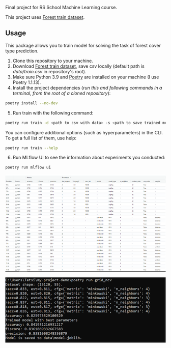 Final project for RS School Machine Learning course.

This project uses [Forest train dataset](https://www.kaggle.com/competitions/forest-cover-type-prediction).


## Usage
This package allows you to train model for solving the task of forest cover type prediction.
1. Clone this repository to your machine.
2. Download [Forest train dataset](https://www.kaggle.com/competitions/forest-cover-type-prediction), save csv locally (default path is *data/train.csv* in repository's root).
3. Make sure Python 3.9 and [Poetry](https://python-poetry.org/docs/) are installed on your machine (I use Poetry 1.1.13).
4. Install the project dependencies (*run this and following commands in a terminal, from the root of a cloned repository*):
```sh
poetry install --no-dev
```
5. Run train with the following command:
```sh
poetry run train -d <path to csv with data> -s <path to save trained model>
```
You can configure additional options (such as hyperparameters) in the CLI. To get a full list of them, use help:
```sh
poetry run train --help
```
6. Run MLflow UI to see the information about experiments you conducted:
```sh
poetry run mlflow ui
```
 ![MLFlow experiments example](https://github.com/tanyashagova/ml_final_project/blob/main/mlflow_experiments_runs.png)

  ![Best parameters train](https://github.com/tanyashagova/ml_final_project/blob/main/best_param_train.png)